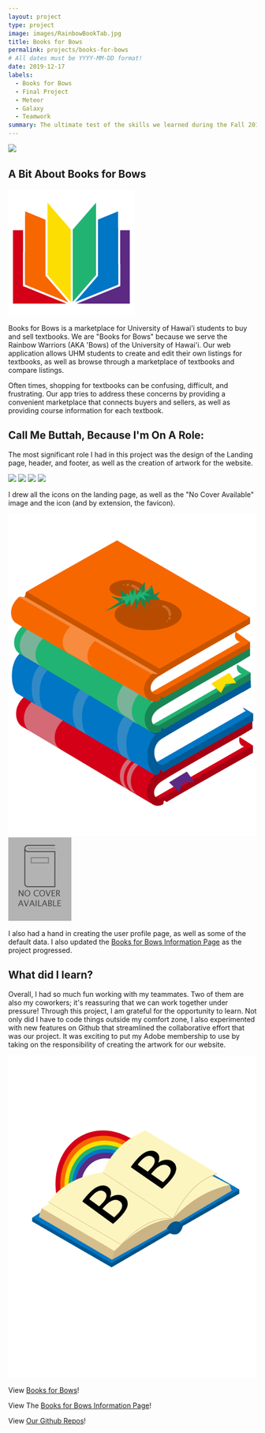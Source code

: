 ```yaml
---
layout: project
type: project
image: images/RainbowBookTab.jpg
title: Books for Bows
permalink: projects/books-for-bows
# All dates must be YYYY-MM-DD format!
date: 2019-12-17
labels:
  - Books for Bows
  - Final Project 
  - Meteor
  - Galaxy
  - Teamwork
summary: The ultimate test of the skills we learned during the Fall 2019 Semester of ICS 314. My team and I introduced Books for Bows, a marketplace for UH students to buy and sell their textbooks, to the world. 
---
```


<img class="ui image" src="{{ site.baseurl }}/images/Landing_Favicon.png">

A Bit About Books for Bows
---
<img class="ui medium right floated rounded image" src="../images/icon.png">

Books for Bows is a marketplace for University of Hawai’i students to buy and sell textbooks. We are "Books for Bows" because we serve the Rainbow Warriors (AKA 'Bows) of the University of Hawai'i. Our web application allows UHM students to create and edit their own listings for textbooks, as well as browse through a marketplace of textbooks and compare listings. 

Often times, shopping for textbooks can be confusing, difficult, and frustrating. Our app tries to address these concerns by providing a convenient marketplace that connects buyers and sellers, as well as providing course information for each textbook.  


Call Me Buttah, Because I'm On A Role: 
---

The most significant role I had in this project was the design of the Landing page, header, and footer, as well as the creation of artwork for the website. 

<img class="ui image" src="{{ site.baseurl }}/images/Landing_Favicon.png">
<img class="ui image" src="{{ site.baseurl }}/images/landing_market.PNG">
<img class="ui image" src="{{ site.baseurl }}/images/landing_list.PNG">
<img class="ui image" src="{{ site.baseurl }}/images/landing_stack.PNG">

I drew all the icons on the landing page, as well as the "No Cover Available" image and the icon (and by extension, the favicon). 
<div class="ui medium rounded images">
  <img class="ui image" src="../images/b4b-marketplace2.png">
  <img class="ui image" src="../images/b4b_no_cover_available.png">
</div>

I also had a hand in creating the user profile page, as well as some of the default data. I also updated the [Books for Bows Information Page](https://books-for-bows.github.io/) as the project progressed. 


What did I learn?  
---
Overall, I had so much fun working with my teammates. Two of them are also my coworkers; it's reassuring that we can work together under pressure! Through this project, I am grateful for the opportunity to learn. Not only did I have to code things outside my comfort zone, I also experimented with new features on Github that streamlined the collaborative effort that was our project. It was exciting to put my Adobe membership to use by taking on the responsibility of creating the artwork for our website. 

<img class="ui medium right floated rounded image" src="../images/b4b-welcome-bb.png">




View [Books for Bows](https://books-for-bows.meteorapp.com/#/)!

View The [Books for Bows Information Page](https://books-for-bows.github.io/)!

View [Our Github Repos](https://github.com/books-for-bows/)!



